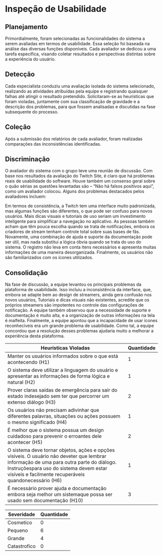 # Inspeção de Usabilidade
## Planejamento
Primordialmente, foram selecionadas as funcionalidades do sistema a serem avaliadas em termos de usabilidade. Essa seleção foi baseada na análise das diversas funções disponíveis. Cada avaliador se dedicou a uma tarefa específica, visando coletar resultados e perspectivas distintas sobre a experiência do usuário.


## Detecção
Cada especialista conduziu uma avaliação isolada do sistema selecionado, realizando as atividades atribuídas pela equipe e registrando quaisquer falhas até atingir o resultado pretendido. Solicitaram-se as heurísticas que foram violadas, juntamente com sua classificação de gravidade e a descrição dos problemas, para que fossem analisadas e discutidas na fase subsequente do processo.


## Coleção
Após a submissão dos relatórios de cada avaliador, foram realizadas comparações das inconsistências identificadas.


## Discriminação 
O avaliador do sistema com o grupo teve uma reunião de discussão. Com base nos resultados da avaliação do Twitch Site, é claro que há problemas reais de usabilidade do software. Houve também um consenso geral sobre o quão sérias as questões levantadas são – “Não há falsos positivos aqui”, como um avaliador colocou. Alguns dos problemas destacados pelos avaliadores incluem:



Em termos de consistência, a Twitch tem uma interface muito padronizada, mas algumas funções são diferentes, o que pode ser confuso para novos usuários. Mais dicas visuais e tutoriais de uso seriam um investimento inteligente para simplificar a navegação no aplicativo. As pessoas também acham que têm pouca escolha quando se trata de notificações, embora os criadores de stream tenham controle total sobre suas bases de fãs. Novamente, uma combinação de ajuda e suporte da documentação pode ser útil, mas nada substitui a lógica óbvia quando se trata do uso do sistema. O registro não leva em conta itens necessários e apresenta muitas informações de uma maneira desorganizada. Finalmente, os usuários não são familiarizados com os ícones utilizados.

## Consolidação
Na fase de discussão, a equipe levantou os principais problemas da plataforma de usabilidade. Isso incluiu a inconsistência da interface, que, embora se adapte bem ao design de streamers, ainda gera confusão nos novos usuários, Tutoriais e dicas visuais não existentes, acredite que os próprios streamers são impotentes no controle das configurações de notificação. A equipe também observou que a necessidade de suporte e documentação é muito alta, e a organização de outras informações na tela é malfeita. Finalmente, a equipe apontou que a incapacidade de usar ícones reconhecíveis era um grande problema de usabilidade. Como tal, a equipe concordou que a resolução desses problemas ajudaria muito a melhorar a experiência desta plataforma.

| Heurísticas Violadas                        | Quantidade |
|---------------------------------------------|------------|
| Manter os usuários informados sobre o que está acontecendo  (H1)       | 1          |
| O sistema deve utilizar a linguagem do usuário e apresentar as informações de forma lógica e natural       (H2)   | 1          |
| Prover claras saídas de emergência para sair do estado indesejado sem ter que percorrer um extenso diálogo          (H3)    | 2          |
| Os usuários não precisam adivinhar que diferentes palavras, situações ou ações possuem o mesmo significado                     (H4)     | 1          |
| É melhor que o sistema possua um design cuidadoso para prevenir o erroantes dele acontecer                           (H5) | 2          |
| O sistema deve tornar objetos, ações e opções visíveis. O usuário não deveter que lembrar informação de uma para outra parte do diálogo. Instruçõespara uso do sistema devem estar visíveis e facilmente recuperáveis quandonecessário (H6) | 1          |
| É necessário prover ajuda e documentação embora seja melhor um sistemaque possa ser usado sem documentação                            (H10) | 3          |


| Severidade           | Quantidade |
|----------------------|------------|
| Cosmetico              | 0          |
| Pequeno                | 6          |
| Grande             | 4          |
| Catastrofico                | 0          |


 
